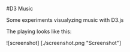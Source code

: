 #D3 Music

Some experiments visualyzing music with D3.js

The playing looks like this:

![screenshot] [./screenshot.png "Screenshot"]
